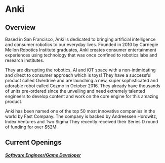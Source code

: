 # Anki

## Overview
Based in San Francisco, Anki is dedicated to bringing artificial intelligence and consumer robotics to our everyday lives. Founded in 2010 by Carnegie Mellon Robotics Institute graduates, Anki creates consumer entertainment experiences using technology that was once confined to robotics labs and research institutes.

They are disrupting the robotics, AI and iOT space with a non-intimidating and direct to consumer approach which is toys! They have a successful product called Overdrive and are launching a new, super sophisticated and adorable robot called Cozmo in October 2016. They already have thousands of units pre-ordered since the unveiling and need extremely talented engineers to develop content and work on the core engine for this amazing product.

Anki has been named one of the top 50 most innovative companies in the world by Fast Company. The company is backed by Andreessen Horowitz, Index Ventures and Two Sigma.They recently received their Series D round of funding for over $52M.

## Current Openings
##### [Software Engineer/Game Developer](https://github.com/the31337/jobs/blob/master/anki/software-engineer-game-developer.md)

